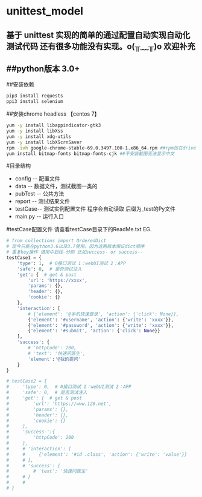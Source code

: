# unittest_model
基于 unittest 实现的简单的通过配置自动实现自动化测试代码
还有很多功能没有实现。o(╥﹏╥)o 
欢迎补充
------
##python版本
3.0+
------
##安装依赖
```python
pip3 install requests
ppi3 install selenium
```
##安装chrome headless 【centos 7】
```bash
yum -y install libappindicator-gtk3
yum -y install libXss
yum -y install xdg-utils
yum -y install libXScrnSaver
rpm -ivh google-chrome-stable-69.0.3497.100-1.x86_64.rpm ##rpm包在driver下
yum install bitmap-fonts bitmap-fonts-cjk ##不安装截图无法显示中文
```

#目录结构
* config  -- 配置文件
* data    -- 数据文件，测试截图一类的
* pubTest -- 公共方法
* report  -- 测试结果文件
* testCase-- 测试实例配置文件 程序会自动读取 后缀为_test的Py文件
* main.py -- 运行入口

#testCase配置文件
请查看testCase目录下的ReadMe.txt
EG.
```Python
# from collections import OrderedDict
# 现今只能在python3.6以及3.7使用。因为这两版本保证dict顺序
# 重复key操作 请用中划线-分割 比如success- or success--
testCase1 = {
    'type': 1,  # 0接口测试 1：webUI测试 2：APP
    'safe': 0,  # 是否测试注入
    'get': {  # get & post
        'url': 'https://xxxx',
        'params': {},
        'header': {},
        'cookie': {}
    },
    'interaction': [
        # {'element': '@手机快速登录', 'action': {'click': None}},
        {'element': '#username', 'action': {'write': 'xxxx'}},
        {'element': '#password', 'action': {'write': 'xxxx'}},
        {'element': '#submit', 'action': {'click': None}}
    ],
    'success': {
        # 'httpCode': 200,
        # 'text': '快速问医生',
        'element':'@我的提问'
    }
}

# testCase2 = {
#     'type': 0,  # 0接口测试 1：webUI测试 2：APP
#     'safe': 0,  # 是否测试注入
#     'get': {  # get & post
#         'url': 'https://www.120.net',
#         'params': {},
#         'header': {},
#         'cookie': {}
#     },
#     'success-':{
#         'httpCode': 200
#     },
#     # 'interaction': [
#     #     {'element': '#id .class', 'action': {'write': 'value'}}
#     # ],
#     # 'success': {
#         # 'text': '快速问医生'
#     # }
#     #
# }
```
